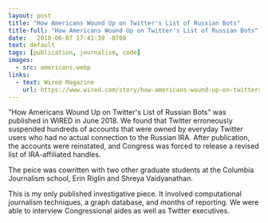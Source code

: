 ```yaml
---
layout: post
title: "How Americans Wound Up on Twitter's List of Russian Bots"
title-full: "How Americans Wound Up on Twitter's List of Russian Bots"
date:   2018-06-07 17:41:39 -0700
text: default
tags: [publication, journalism, code]
images:
  - src: americans.webp
links:
  - text: Wired Magazine
    url: https://www.wired.com/story/how-americans-wound-up-on-twitters-list-of-russian-bots/
---
```


"How Americans Wound Up on Twitter's List of Russian Bots" was published in WIRED in June 2018. We found that Twitter erroneously suspended hundreds of accounts that were owned by everyday Twitter users who had no actual connection to the Russian IRA. After publication, the accounts were reinstated, and  Congress was forced to release a revised list of IRA-affiliated handles.

The peice was cowritten with two other graduate students at the Columbia Journalism school, Erin Riglin and Shreya Vaidyanathan. 

This is my only published investigative piece. It involved computational journalism techniques, a graph database, and months of reporting. We were able to interview Congressional aides as well as Twitter executives.